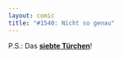 ```yaml
---
layout: comic
title: "#1540: Nicht so genau"
---
```


P.S.: Das <a href="http://www.fonflatter.de/advent09"><strong>siebte Türchen</strong></a>!

